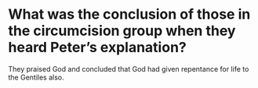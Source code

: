 # What was the conclusion of those in the circumcision group when they heard Peter’s explanation?

They praised God and concluded that God had given repentance for life to the Gentiles also.
